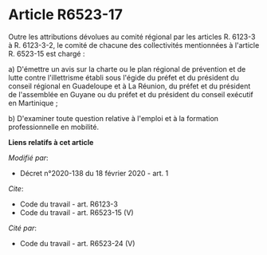 # Article R6523-17

Outre les attributions dévolues au comité régional par les articles R. 6123-3 à R. 6123-3-2, le comité de chacune des
collectivités mentionnées à l'article R. 6523-15 est chargé :

a) D'émettre un avis sur la charte ou le plan régional de prévention et de lutte contre l'illettrisme établi sous l'égide du
préfet et du président du conseil régional en Guadeloupe et à La Réunion, du préfet et du président de l'assemblée en Guyane
ou du préfet et du président du conseil exécutif en Martinique ;

b) D'examiner toute question relative à l'emploi et à la formation professionnelle en mobilité.

**Liens relatifs à cet article**

_Modifié par_:

  - Décret n°2020-138 du 18 février 2020 - art. 1

_Cite_:

  - Code du travail - art. R6123-3
  - Code du travail - art. R6523-15 (V)

_Cité par_:

  - Code du travail - art. R6523-24 (V)
